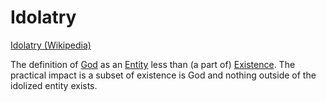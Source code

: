 # Idolatry

<a href="http://en.wikipedia.org/wiki/Idolatry" target="_blank">Idolatry (Wikipedia)</a>

The definition of [God](./god.md) as an [Entity](./entity.md) less than (a part of) [Existence](./existence.md). The practical impact is a subset of existence is God and nothing outside of the idolized entity exists.
